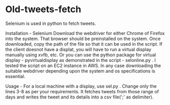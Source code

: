 # Old-tweets-fetch
Selenium is used in python to fetch tweets.

Installation - Selenium
Download the webdriver for either Chrome of Firefox into the system. That browser should be preinstalled on the system.
Once downloaded, copy the path of the file so that it can be used in the script.
If the client doesnot have a displat, you will have to run a virtual display manually using xvfb, etc. Or you can use the python package for virtual display - pyvirtualdisplay as demonstrated in the script - selonline.py . I tested the script on an EC2 instance in AWS. 
In any case downloading the suitable webdriver depending upon the system and os specifications is essential. 

Usage - 
For a local machine with a display, use sel.py . Change only the lines 3-8 as per your requirements. 
It fetches tweets from those range of days and writes the tweet and its details into a csv file(';' as delimiter).
